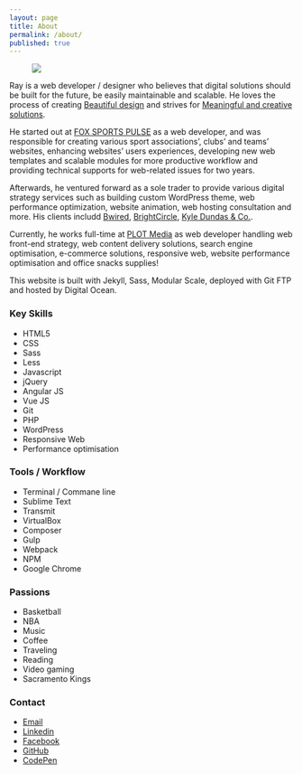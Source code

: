 ```yaml
---
layout: page
title: About
permalink: /about/
published: true
---
```

<figure class="site-avatar">
  <img src="{{ site.avatar }}" />
</figure>

Ray is a web developer / designer who believes that digital solutions should be built for the future, be easily maintainable and scalable. He loves the process of creating [Beautiful design](http://www.awwwards.com/) and strives for [Meaningful and creative solutions](https://designtoimprovelife.dk/).

He started out at [FOX SPORTS PULSE](http://www.foxsportspulse.com/) as a web developer, and was responsible for creating various sport associations’, clubs’ and teams’ websites, enhancing websites’ users experiences, developing new web templates and scalable modules for more productive workflow and providing technical supports for web-related issues for two years.

Afterwards, he ventured forward as a sole trader to provide various digital strategy services such as building custom WordPress theme, web performance optimization, website animation, web hosting consultation and more. His clients includd [Bwired](http://www.bwired.com.au/), [BrightCircle](http://www.brightcircle.com.au/), [Kyle Dundas & Co.](http://kyledundas.com/).

Currently, he works full-time at [PLOT Media](http://plot.net.au) as web developer handling web front-end strategy, web content delivery solutions, search engine optimisation, e-commerce solutions, responsive web, website performance optimisation and office snacks supplies! 

This website is built with Jekyll, Sass, Modular Scale, deployed with Git FTP and hosted by Digital Ocean.

### Key Skills
- HTML5
- CSS
- Sass
- Less
- Javascript
- jQuery
- Angular JS
- Vue JS
- Git
- PHP
- WordPress
- Responsive Web
- Performance optimisation

### Tools / Workflow
- Terminal / Commane line
- Sublime Text
- Transmit 
- VirtualBox
- Composer
- Gulp
- Webpack
- NPM
- Google Chrome

### Passions
- Basketball 
- NBA 
- Music 
- Coffee 
- Traveling
- Reading 
- Video gaming 
- Sacramento Kings

### Contact

- [Email](mailto:connect@ray-tsai.com) 
- [Linkedin](http://au.linkedin.com/in/mingraytsai)
- [Facebook](https://www.facebook.com/connectraytsai) 
- [GitHub](https://github.com/mingjuitsai) 
- [CodePen](https://codepen.io/raytsai/)
